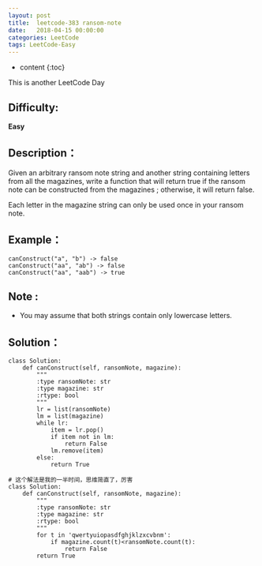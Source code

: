 ```yaml
---
layout: post
title:  leetcode-383 ransom-note
date:   2018-04-15 00:00:00
categories: LeetCode
tags: LeetCode-Easy
---
```


* content
{:toc}

This is another LeetCode Day

## Difficulty:

**Easy**

## Description：

Given an arbitrary ransom note string and another string containing letters 
from all the magazines, write a function that will return true if the ransom 
note can be constructed from the magazines ; otherwise, it will return false.

Each letter in the magazine string can only be used once in your ransom note.

## Example：

```
canConstruct("a", "b") -> false
canConstruct("aa", "ab") -> false
canConstruct("aa", "aab") -> true
```

## Note :

- You may assume that both strings contain only lowercase letters. 

## Solution：

```
class Solution:
    def canConstruct(self, ransomNote, magazine):
        """
        :type ransomNote: str
        :type magazine: str
        :rtype: bool
        """
        lr = list(ransomNote)
        lm = list(magazine)
        while lr:
            item = lr.pop()
            if item not in lm:
                return False
            lm.remove(item)
        else:
            return True
            
# 这个解法是我的一半时间，思维简直了，厉害
class Solution:
    def canConstruct(self, ransomNote, magazine):
        """
        :type ransomNote: str
        :type magazine: str
        :rtype: bool
        """
        for t in 'qwertyuiopasdfghjklzxcvbnm':
            if magazine.count(t)<ransomNote.count(t):
                return False
        return True
```